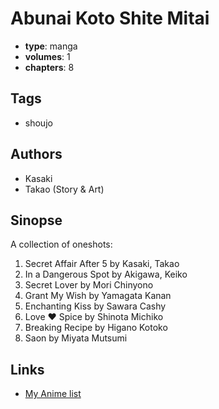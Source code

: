 # Abunai Koto Shite Mitai

-   **type**: manga
-   **volumes**: 1
-   **chapters**: 8

## Tags

-   shoujo

## Authors

-   Kasaki
-   Takao (Story & Art)

## Sinopse

A collection of oneshots:

1. Secret Affair After 5 by Kasaki, Takao
2. In a Dangerous Spot by Akigawa, Keiko
3. Secret Lover by Mori Chinyono
4. Grant My Wish by Yamagata Kanan
5. Enchanting Kiss by Sawara Cashy
6. Love ♥ Spice by Shinota Michiko
7. Breaking Recipe by Higano Kotoko
8. Saon by Miyata Mutsumi

## Links

-   [My Anime list](https://myanimelist.net/manga/6826/Abunai_Koto_Shite_Mitai)
